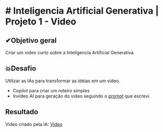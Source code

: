 # # Inteligencia Artificial Generativa | Projeto 1 - Video

## ✔Objetivo geral
Criar um video curto sobre a Inteligencia Artificial Generativa

## 💥Desafio
Utilizar as IAs para transformar as idéias em um video. 

- Copilot para criar um roteiro simples
- Invideo AI para geração do video seguindo o [prompt]() que escrevi.

## Resultado
Video criado pela IA: [Video]()